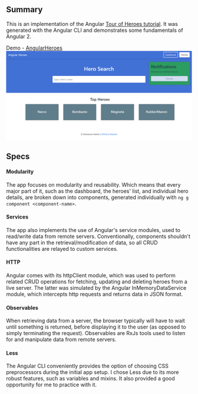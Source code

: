 ## Summary

This is an implementation of the Angular [Tour of Heroes tutorial](https://angular.io/tutorial).
It was generated with the Angular CLI and demonstrates some fundamentals of Angular 2.

Demo - [AngularHeroes](https://angular-heroes-demo.herokuapp.com "AngularHeroes")
![angularheroes](https://github.com/demesvardestin/angular-heroes/raw/master/src/assets/images/angular_heroes.png "AngularHeroes")


## Specs

#### Modularity
The app focuses on modularity and reusability. Which means that every major part
of it, such as the dashboard, the heroes' list, and individual hero details, are
broken down into components, generated individually with ```ng g component <component-name>```.

#### Services
The app also implements the use of Angular's service modules, used to read/write
data from remote servers. Conventionally, components shouldn't have any part
in the retrieval/modification of data, so all CRUD functionalities are relayed to
custom services.

#### HTTP
Angular comes with its httpClient module, which was used to perform related CRUD
operations for fetching, updating and deleting heroes from a live server. The
latter was simulated by the Angular InMemoryDataService module, which intercepts
http requests and returns data in JSON format.

#### Observables
When retrieving data from a server, the browser typically will have to wait until
something is returned, before displaying it to the user (as opposed to simply terminating
the request). Observables are RxJs tools used to listen for and manipulate data
from remote servers.

#### Less
The Angular CLI conveniently provides the option of choosing CSS preprocessors
during the initial app setup. I chose Less due to its more robust features, such
as variables and mixins. It also provided a good opportunity for me to practice
with it.